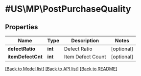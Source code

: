 # #US\MP\PostPurchaseQuality

## Properties

Name | Type | Description | Notes
------------ | ------------- | ------------- | -------------
**defectRatio** | **int** | Defect Ratio | [optional]
**itemDefectCnt** | **int** | Item Defect Count | [optional]


[[Back to Model list]](../) [[Back to API list]](../../Api/US/MP) [[Back to README]](../../README.md)
